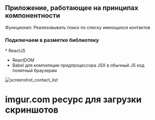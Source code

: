 ## Приложение, работающее на принципах компонентности
Функционал: Реализовывать поиск по списку имеющихся контактов
### Подключаем в разметке библиотеку
* ReactJS   
* ReactDOM
* Babel для компиляции предпроцессора JSX в обычный JS код понятный браузерам

![screenshot_contact_list](https://i.imgur.com/pUpScVc.jpg)
# imgur.com ресурс для загрузки скриншотов
